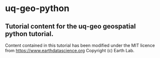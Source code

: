 # uq-geo-python
## Tutorial content for the uq-geo geospatial python tutorial. 

Content contained in this tutorial has been modified under the MIT licence from https://www.earthdatascience.org Copyright (c) Earth Lab.
